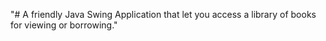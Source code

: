 "# A friendly Java Swing Application that let you access a library of books for viewing or borrowing." 
